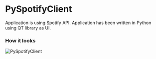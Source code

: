 # PySpotifyClient
Application is using Spotify API. Application has been written in Python using QT library as UI.

### How it looks
![PySpotifyClient](http://migace.usermd.net/public/py-spotify-client.png)
